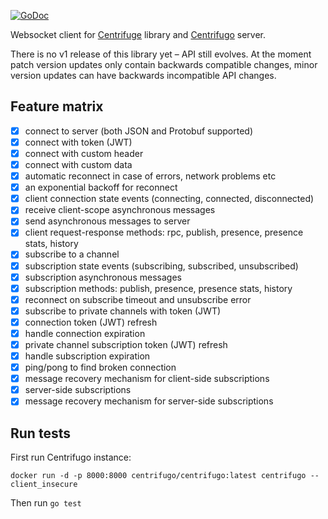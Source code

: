 [![GoDoc](https://pkg.go.dev/badge/centrifugal/centrifuge-go)](https://pkg.go.dev/github.com/centrifugal/centrifuge-go)

Websocket client for [Centrifuge](https://github.com/centrifugal/centrifuge) library and [Centrifugo](https://github.com/centrifugal/centrifugo) server.

There is no v1 release of this library yet – API still evolves. At the moment patch version updates only contain backwards compatible changes, minor version updates can have backwards incompatible API changes.

## Feature matrix

- [x] connect to server (both JSON and Protobuf supported)
- [x] connect with token (JWT)
- [x] connect with custom header
- [x] connect with custom data
- [x] automatic reconnect in case of errors, network problems etc
- [x] an exponential backoff for reconnect
- [x] client connection state events (connecting, connected, disconnected)
- [x] receive client-scope asynchronous messages
- [x] send asynchronous messages to server
- [x] client request-response methods: rpc, publish, presence, presence stats, history
- [x] subscribe to a channel
- [x] subscription state events (subscribing, subscribed, unsubscribed)
- [x] subscription asynchronous messages
- [x] subscription methods: publish, presence, presence stats, history
- [x] reconnect on subscribe timeout and unsubscribe error
- [x] subscribe to private channels with token (JWT)
- [x] connection token (JWT) refresh
- [x] handle connection expiration
- [x] private channel subscription token (JWT) refresh
- [x] handle subscription expiration
- [x] ping/pong to find broken connection
- [x] message recovery mechanism for client-side subscriptions
- [x] server-side subscriptions
- [x] message recovery mechanism for server-side subscriptions

## Run tests

First run Centrifugo instance:

```
docker run -d -p 8000:8000 centrifugo/centrifugo:latest centrifugo --client_insecure
```

Then run `go test`
